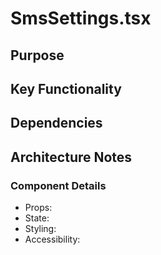 # SmsSettings.tsx

## Purpose

## Key Functionality

## Dependencies

## Architecture Notes

### Component Details
- Props: 
- State: 
- Styling: 
- Accessibility: 
